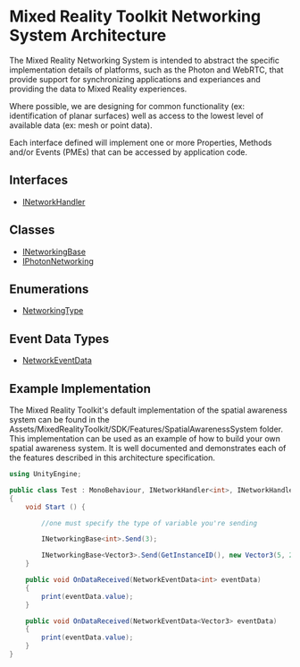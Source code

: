 # Mixed Reality Toolkit Networking System Architecture

The Mixed Reality Networking System is intended to abstract the specific implementation details of platforms, such as the Photon and WebRTC, that provide support for synchronizing applications and experiances and providing the data to Mixed Reality experiences.

Where possible, we are designing for common functionality (ex: identification of planar surfaces) well as access to the lowest level of available data (ex: mesh or point data).

Each interface defined will implement one or more Properties, Methods and/or Events (PMEs) that can be accessed by application code.

## Interfaces

- [INetworkHandler<T>](./INetworkHandler.md)

## Classes

- [INetworkingBase<T>](./INetworkingBase.md)
- [IPhotonNetworking<T>](./IPhotonNetworking.md)

## Enumerations

- [NetworkingType](./NetworkingType.md)

## Event Data Types

- [NetworkEventData<T>](./NetworkEventData.md)


## Example Implementation

The Mixed Reality Toolkit's default implementation of the spatial awareness system can be found in the Assets/MixedRealityToolkit/SDK/Features/SpatialAwarenessSystem folder. This implementation can be used as an example of how to build your own spatial awareness system. It is well documented and demonstrates each of the features described in this architecture specification.

```C#
using UnityEngine;

public class Test : MonoBehaviour, INetworkHandler<int>, INetworkHandler<Vector3>
{   
	void Start () {

		//one must specify the type of variable you're sending

		INetworkingBase<int>.Send(3);

		INetworkingBase<Vector3>.Send(GetInstanceID(), new Vector3(5, 20, -80), 1);
	}

	public void OnDataReceived(NetworkEventData<int> eventData)
	{
		print(eventData.value);
	}

	public void OnDataReceived(NetworkEventData<Vector3> eventData)
	{
		print(eventData.value);
	}
}
```